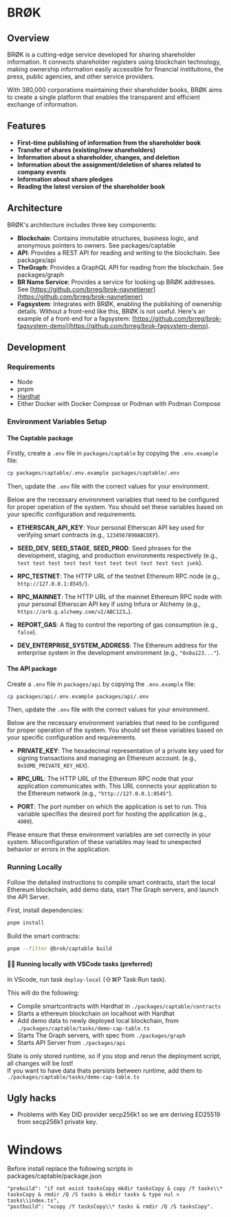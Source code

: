 # BRØK

## Overview

BRØK is a cutting-edge service developed for sharing shareholder information. It connects shareholder registers using blockchain technology, making ownership information easily accessible for financial institutions, the press, public agencies, and other service providers.

With 380,000 corporations maintaining their shareholder books, BRØK aims to create a single platform that enables the transparent and efficient exchange of information.

## Features

- **First-time publishing of information from the shareholder book**
- **Transfer of shares (existing/new shareholders)**
- **Information about a shareholder, changes, and deletion**
- **Information about the assignment/deletion of shares related to company events**
- **Information about share pledges**
- **Reading the latest version of the shareholder book**
<!-- - **Deactivation of a shareholder book (inactive)** -->

## Architecture

BRØK's architecture includes three key components:
- **Blockchain**: Contains immutable structures, business logic, and anonymous pointers to owners. See packages/captable
- **API**: Provides a REST API for reading and writing to the blockchain. See packages/api
- **TheGraph**: Provides a GraphQL API for reading from the blockchain. See packages/graph
- **BR Name Service**: Provides a service for looking up BRØK addresses. See [https://github.com/brreg/brok-navnetjener](https://github.com/brreg/brok-navnetjener)
- **Fagsystem**: Integrates with BRØK, enabling the publishing of ownership details. Without a front-end like this, BRØK is not useful. Here's an example of a front-end for a fagsystem: [https://github.com/brreg/brok-fagsystem-demo](https://github.com/brreg/brok-fagsystem-demo).


## Development

### Requirements
- Node
- pnpm
- [Hardhat](https://hardhat.org/hardhat-runner/docs/getting-started#installation)
- Either Docker with Docker Compose or Podman with Podman Compose

### Environment Variables Setup

#### The Captable package 

Firstly, create a `.env` file in `packages/captable` by copying the `.env.example` file:

```bash
cp packages/captable/.env.example packages/captable/.env
```

Then, update the `.env` file with the correct values for your environment.

Below are the necessary environment variables that need to be configured for proper operation of the system. You should set these variables based on your specific configuration and requirements.

- **ETHERSCAN_API_KEY**: Your personal Etherscan API key used for verifying smart contracts (e.g., `1234567890ABCDEF`).

- **SEED_DEV**, **SEED_STAGE**, **SEED_PROD**: Seed phrases for the development, staging, and production environments respectively (e.g., `test test test test test test test test test test test junk`).

- **RPC_TESTNET**: The HTTP URL of the testnet Ethereum RPC node (e.g., `http://127.0.0.1:8545/`).

- **RPC_MAINNET**: The HTTP URL of the mainnet Ethereum RPC node with your personal Etherscan API key if using Infura or Alchemy (e.g., `https://arb.g.alchemy.com/v2/ABC123…`).

- **REPORT_GAS**: A flag to control the reporting of gas consumption (e.g., `false`).

- **DEV_ENTERPRISE_SYSTEM_ADDRESS**: The Ethereum address for the enterprise system in the development environment (e.g., `"0x0a123..."`).

#### The API package 

Create a `.env` file in `packages/api` by copying the `.env.example` file:

```bash
cp packages/api/.env.example packages/api/.env
```

Then, update the `.env` file with the correct values for your environment.

Below are the necessary environment variables that need to be configured for proper operation of the system. You should set these variables based on your specific configuration and requirements.

- **PRIVATE_KEY**: The hexadecimal representation of a private key used for signing transactions and managing an Ethereum account. (e.g., `0xSOME_PRIVATE_KEY_HEX`).

- **RPC_URL**: The HTTP URL of the Ethereum RPC node that your application communicates with. This URL connects your application to the Ethereum network (e.g., `"http://127.0.0.1:8545"`).

- **PORT**: The port number on which the application is set to run. This variable specifies the desired port for hosting the application (e.g., `4000`).

Please ensure that these environment variables are set correctly in your system. Misconfiguration of these variables may lead to unexpected behavior or errors in the application.

### Running Locally
Follow the detailed instructions to compile smart contracts, start the local Ethereum blockchain, add demo data, start The Graph servers, and launch the API Server.

First, install dependencies:

```bash
pnpm install
```

Build the smart contracts:

```bash
pnpm --filter @brok/captable build
```

#### 👩‍💻 Running locally with VSCode tasks (preferred) 
In VScode, run task `deploy-local`  (⇧⌘P Task:Run task).  

This will do the following:
- Compile smartcontracts with Hardhat in `./packages/captable/contracts`
- Starts a ethereum blockchain on localhost with Hardhat
- Add demo data to newly deployed local blockchain, from `./packages/captable/tasks/demo-cap-table.ts`
- Starts The Graph servers, with spec from `./packages/graph`
- Starts API Server from `./packages/api`

State is only stored runtime, so if you stop and rerun the deployment script, all changes will be lost!  
If you want to have data thats persists between runtime, add them to `./packages/captable/tasks/demo-cap-table.ts`

## Ugly hacks
- Problems with Key DID provider secp256k1 so we are deriving ED25519 from secp256k1 private key.

# Windows
Before install replace the following scripts in packages/captable/package.json
```
"prebuild": "if not exist tasksCopy mkdir tasksCopy & copy /Y tasks\\* tasksCopy & rmdir /Q /S tasks & mkdir tasks & type nul > tasks\\index.ts",
"postbuild": "xcopy /Y tasksCopy\\* tasks & rmdir /Q /S tasksCopy".
```
